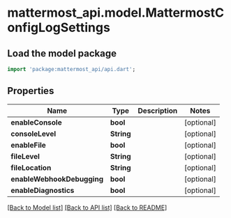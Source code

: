 # mattermost_api.model.MattermostConfigLogSettings

## Load the model package
```dart
import 'package:mattermost_api/api.dart';
```

## Properties
Name | Type | Description | Notes
------------ | ------------- | ------------- | -------------
**enableConsole** | **bool** |  | [optional] 
**consoleLevel** | **String** |  | [optional] 
**enableFile** | **bool** |  | [optional] 
**fileLevel** | **String** |  | [optional] 
**fileLocation** | **String** |  | [optional] 
**enableWebhookDebugging** | **bool** |  | [optional] 
**enableDiagnostics** | **bool** |  | [optional] 

[[Back to Model list]](../GENERATED_README.md#documentation-for-models) [[Back to API list]](../GENERATED_README.md#documentation-for-api-endpoints) [[Back to README]](../GENERATED_README.md)


